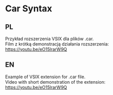 # Car Syntax
## PL
Przykład rozszerzenia VSIX dla plików .car.<br/>
Film z krótką demonstracją działania rozszerzenia: https://youtu.be/eO15lrarW9Q

## EN
Example of VSIX extension for .car file.<br/>
Video with short demonstration of the extension: https://youtu.be/eO15lrarW9Q
